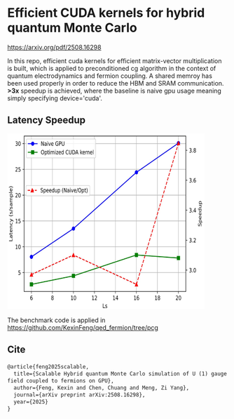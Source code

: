 # Efficient CUDA kernels for hybrid quantum Monte Carlo
https://arxiv.org/pdf/2508.16298

In this repo, efficient cuda kernels for efficient matrix-vector multiplication is built, which is applied to preconditioned cg algorithm in the context of quantum electrodynamics and fermion coupling. A shared memroy has been used properly in order to reduce the HBM and SRAM communication. **>3x** speedup is achieved, where the baseline is naive gpu usage meaning simply specifying device='cuda'.

## Latency Speedup

<img src="illustration/spdup.png" width="450" height="400" />


The benchmark code is applied in https://github.com/KexinFeng/qed_fermion/tree/pcg


## Cite
```
@article{feng2025scalable,
  title={Scalable Hybrid quantum Monte Carlo simulation of U (1) gauge field coupled to fermions on GPU},
  author={Feng, Kexin and Chen, Chuang and Meng, Zi Yang},
  journal={arXiv preprint arXiv:2508.16298},
  year={2025}
}
```
